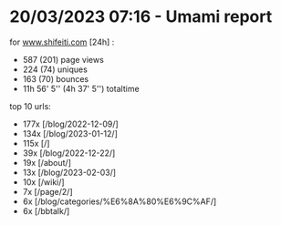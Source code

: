 # 20/03/2023 07:16 - Umami report
for www.shifeiti.com [24h] :

 - 587 (201) page views
 - 224 (74) uniques
 - 163 (70) bounces
 - 11h 56' 5'' (4h 37' 5'') totaltime


top 10 urls:
 - 177x [/blog/2022-12-09/]
 - 134x [/blog/2023-01-12/]
 - 115x [/]
 - 39x [/blog/2022-12-22/]
 - 19x [/about/]
 - 13x [/blog/2023-02-03/]
 - 10x [/wiki/]
 - 7x [/page/2/]
 - 6x [/blog/categories/%E6%8A%80%E6%9C%AF/]
 - 6x [/bbtalk/]



